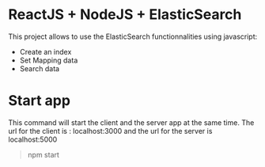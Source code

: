 # ReactJS + NodeJS + ElasticSearch

This project allows to use the ElasticSearch functionnalities using javascript:
  - Create an index
  - Set Mapping data
  - Search data


# Start app
This command will start the client and the server app at the same time. The url for the client is : localhost:3000 and the url for the server is localhost:5000
> npm start
